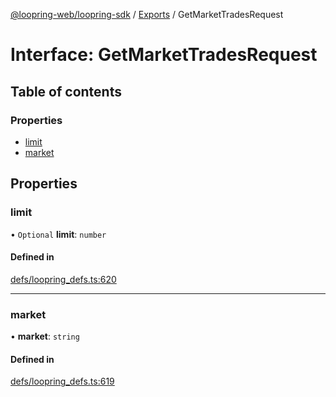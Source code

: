 [@loopring-web/loopring-sdk](../README.md) / [Exports](../modules.md) / GetMarketTradesRequest

# Interface: GetMarketTradesRequest

## Table of contents

### Properties

- [limit](GetMarketTradesRequest.md#limit)
- [market](GetMarketTradesRequest.md#market)

## Properties

### limit

• `Optional` **limit**: `number`

#### Defined in

[defs/loopring_defs.ts:620](https://github.com/Loopring/loopring_sdk/blob/077bca2/src/defs/loopring_defs.ts#L620)

___

### market

• **market**: `string`

#### Defined in

[defs/loopring_defs.ts:619](https://github.com/Loopring/loopring_sdk/blob/077bca2/src/defs/loopring_defs.ts#L619)
